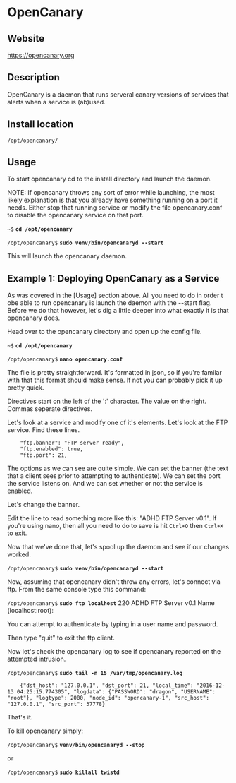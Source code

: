 OpenCanary
==========

Website
-------

<https://opencanary.org>

Description
-----------

OpenCanary is a daemon that runs serveral canary versions of services that alerts when a service is (ab)used.

Install location
----------------

`/opt/opencanary/`

Usage
-----

To start opencanary cd to the install directory and launch the daemon.

NOTE: If opencanary throws any sort of error while launching, the most likely explanation is that you already have something running on a port it needs.  Either stop that running service or modify the file opencanary.conf to disable the opencanary service on that port.

`~$` **`cd /opt/opencanary`**

`/opt/opencanary$` **`sudo venv/bin/opencanaryd --start`**

This will launch the opencanary daemon. 

Example 1: Deploying OpenCanary as a Service
--------------------------------------------

As was covered in the [Usage] section above.  All you need to do in order t obe able to run opencanary is launch the daemon with the --start flag.
Before we do that however, let's dig a little deeper into what exactly it is that opencanary does.

Head over to the opencanary directory and open up the config file.

`~$` **`cd /opt/opencanary`**

`/opt/opencanary$` **`nano opencanary.conf`**

The file is pretty straightforward.  It's formatted in json, so if you're familar with that this format should make sense.  If not you can probably pick it up pretty quick.

Directives start on the left of the ':' character.  The value on the right.  Commas seperate directives.

Let's look at a service and modify one of it's elements.
Let's look at the FTP service.  Find these lines.

		"ftp.banner": "FTP server ready",
		"ftp.enabled": true,
		"ftp.port": 21,

The options as we can see are quite simple.  We can set the banner (the text that a client sees prior to attempting to authenticate).  We can set the port the service listens on.  And we can set whether or not the service is enabled.

Let's change the banner.

Edit the line to read something more like this: "ADHD FTP Server v0.1".
If you're using nano, then all you need to do to save is hit `Ctrl+O` then `Ctrl+X` to exit.

Now that we've done that, let's spool up the daemon and see if our changes worked.

`/opt/opencanary$` **`sudo venv/bin/opencanaryd --start`**

Now, assuming that opencanary didn't throw any errors, let's connect via ftp.
From the same console type this command:

`/opt/opencanary$` **`sudo ftp localhost`**
		220 ADHD FTP Server v0.1
		Name (localhost:root): 

You can attempt to authenticate by typing in a user name and password.

Then type "quit" to exit the ftp client.

Now let's check the opencanary log to see if opencanary reported on the attempted intrusion.

`/opt/opencanary$` **`sudo tail -n 15 /var/tmp/opencanary.log`**

		{"dst_host": "127.0.0.1", "dst_port": 21, "local_time": "2016-12-13 04:25:15.774305", "logdata": {"PASSWORD": "dragon", "USERNAME": "root"}, "logtype": 2000, "node_id": "opencanary-1", "src_host": "127.0.0.1", "src_port": 37778}

That's it.

To kill opencanary simply:

`/opt/opencanary$` **`venv/bin/opencanaryd --stop`**

or

`/opt/opencanary$` **`sudo killall twistd`**

